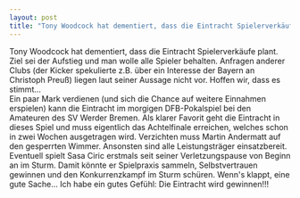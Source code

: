 ```yaml
---
layout: post
title: "Tony Woodcock hat dementiert, dass die Eintracht Spielerverkäufe plant."
---
```


Tony Woodcock hat dementiert, dass die Eintracht Spielerverkäufe plant. Ziel sei der Aufstieg und man wolle alle Spieler behalten. Anfragen anderer Clubs (der Kicker spekulierte z.B. über ein Interesse der Bayern an Christoph Preuß) liegen laut seiner Aussage nicht vor. Hoffen wir, dass es stimmt...  
Ein paar Mark verdienen (und sich die Chance auf weitere Einnahmen erspielen) kann die Eintracht im morgigen DFB-Pokalspiel bei den Amateuren des SV Werder Bremen. Als klarer Favorit geht die Eintracht in dieses Spiel und muss eigentlich das Achtelfinale erreichen, welches schon in zwei Wochen ausgetragen wird. Verzichten muss Martin Andermatt auf den gesperrten Wimmer. Ansonsten sind alle Leistungsträger einsatzbereit. Eventuell spielt Sasa Ciric erstmals seit seiner Verletzungspause von Beginn an im Sturm. Damit könnte er Spielpraxis sammeln, Selbstvertrauen gewinnen und den Konkurrenzkampf im Sturm schüren. Wenn's klappt, eine gute Sache... Ich habe ein gutes Gefühl: Die Eintracht wird gewinnen!!!
